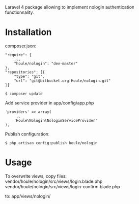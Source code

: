Laravel 4 package allowing to implement nologin authentication functionnality.

# Installation

composer.json:

	"require": {
		...
		"houle/nologin": "dev-master"
	},
	"repositories": [{
        "type": "git",
        "url": "git@bitbucket.org:Houle/nologin.git"
    }]

    $ composer update

Add service provider in app/config/app.php

	'providers' => array(
		...
		'Houle\Nologin\NologinServiceProvider'
	),

Publish configuration:

	$ php artisan config:publish houle/nologin

# Usage

To overwrite views, copy files:
	vendor/houle/nologin/src/views/login.blade.php
	vendor/houle/nologin/src/views/login-confirm.blade.php

to:
	app/views/nologin/
